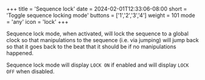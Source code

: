 +++
title = 'Sequence lock'
date = 2024-02-01T12:33:06-08:00
short = 'Toggle sequence locking mode'
buttons = ['1','2','3','4']
weight = 101
mode = 'any'
icon = 'lock'
+++

Sequence lock mode, when activated, will lock the sequence to a global clock so that manipulations to the sequence (i.e. via jumping) will jump back so that it goes back to the beat that it should be if no manipulations happened.

Sequence lock mode will display `LOCK ON` if enabled and will display `LOCK OFF` when disabled.
